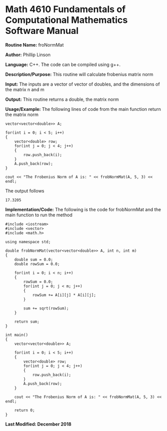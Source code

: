 # Math 4610 Fundamentals of Computational Mathematics Software Manual

**Routine Name:**           froNormMat

**Author:** Phillip Linson

**Language:** C++. The code can be compiled using g++.

**Description/Purpose:** This routine will calculate frobenius matrix norm

**Input:** The inputs are a vector of vector of doubles, and the dimensions of the matrix n and m

**Output:** This routine returns a double, the matrix norm

**Usage/Example:** The following lines of code from the main function return the matrix norm

	vector<vector<double>> A;
	
	for(int i = 0; i < 5; i++)
	{
		vector<double> row;
		for(int j = 0; j < 4; j++)
		{
			row.push_back(i);
		}
		A.push_back(row);
	}
	
  	cout << "The Frobenius Norm of A is: " << frobNormMat(A, 5, 3) << endl;
	
The output follows

  	17.3205

**Implementation/Code:** The following is the code for frobNormMat and the main function to run the method

	#include <iostream>
	#include <vector>
	#include <math.h>

	using namespace std;

	double frobNormMat(vector<vector<double>> A, int n, int m)
	{
		double sum = 0.0;
		double rowSum = 0.0;

		for(int i = 0; i < n; i++)
		{
			rowSum = 0.0;
			for(int j = 0; j < m; j++)
			{
				rowSum += A[i][j] * A[i][j];
			}

			sum += sqrt(rowSum);
		}

		return sum;
	}

	int main()
	{
		vector<vector<double>> A;

		for(int i = 0; i < 5; i++)
		{
			vector<double> row;
			for(int j = 0; j < 4; j++)
			{
				row.push_back(i);
			}
			A.push_back(row);
		}

		cout << "The Frobenius Norm of A is: " << frobNormMat(A, 5, 3) << endl;

		return 0;
	}

**Last Modified: December 2018**
